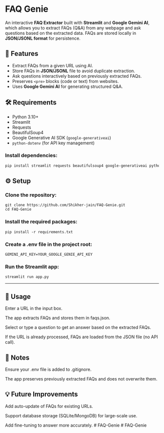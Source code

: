 # FAQ Genie

An interactive **FAQ Extractor** built with **Streamlit** and **Google Gemini AI**, which allows you to extract FAQs (Q&A) from any webpage and ask questions based on the extracted data. FAQs are stored locally in **JSON/JSONL format** for persistence.

## 🚀 Features

- Extract FAQs from a given URL using AI.
- Store FAQs in **JSON/JSONL** file to avoid duplicate extraction.
- Ask questions interactively based on previously extracted FAQs.
- Preserves `<pre>` blocks (code or text) from websites.
- Uses **Google Gemini AI** for generating structured Q&A.

## 🛠️ Requirements

- Python 3.10+
- Streamlit
- Requests
- BeautifulSoup4
- Google Generative AI SDK (`google-generativeai`)
- `python-dotenv` (for API key management)


### Install dependencies:

```bash
pip install streamlit requests beautifulsoup4 google-generativeai python-dotenv
```


## ⚙️ Setup

### Clone the repository:

```
git clone https://github.com/Shikher-jain/FAQ-Genie.git
cd FAQ-Genie
```

### Install the required packages:

```
pip install -r requirements.txt
```

### Create a .env file in the project root:

```
GEMINI_API_KEY=YOUR_GOOGLE_GENIE_API_KEY
```

### Run the Streamlit app:

```
streamlit run app.py
```

---


## 📝 Usage


Enter a URL in the input box.

The app extracts FAQs and stores them in faqs.json.

Select or type a question to get an answer based on the extracted FAQs.

If the URL is already processed, FAQs are loaded from the JSON file (no API call).

## 🔐 Notes

Ensure your .env file is added to .gitignore.

The app preserves previously extracted FAQs and does not overwrite them.

## 💡 Future Improvements

Add auto-update of FAQs for existing URLs.

Support database storage (SQLite/MongoDB) for large-scale use.

Add fine-tuning to answer more accurately.
#   F A Q - G e n i e  
 #   F A Q - G e n i e  
 